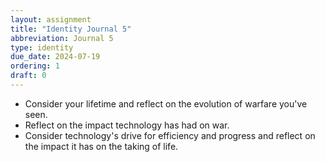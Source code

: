 ```yaml
---
layout: assignment
title: "Identity Journal 5"
abbreviation: Journal 5
type: identity
due_date: 2024-07-19
ordering: 1
draft: 0
---
```


- Consider your lifetime and reflect on the evolution of warfare you've seen. 
- Reflect on the impact technology has had on war.
- Consider technology's drive for efficiency and progress and reflect on the impact it has on the taking of life.